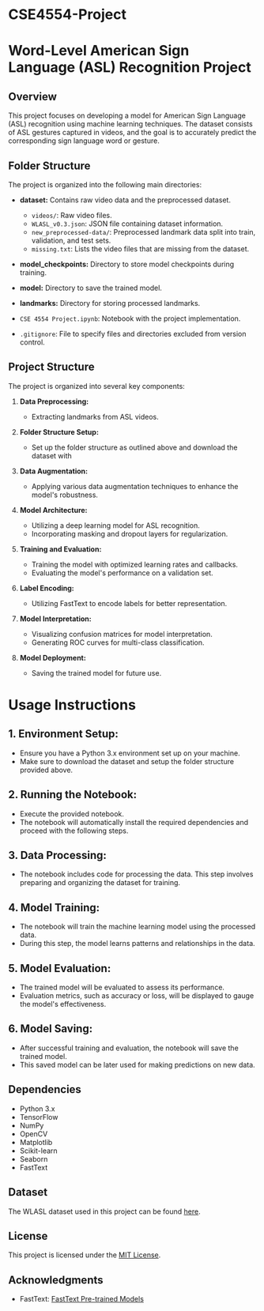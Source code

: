 # CSE4554-Project
# Word-Level American Sign Language (ASL) Recognition Project

## Overview

This project focuses on developing a model for American Sign Language (ASL) recognition using machine learning techniques. The dataset consists of ASL gestures captured in videos, and the goal is to accurately predict the corresponding sign language word or gesture.

## Folder Structure

The project is organized into the following main directories:

- **dataset:** Contains raw video data and the preprocessed dataset.
  - `videos/`: Raw video files.
  - `WLASL_v0.3.json`: JSON file containing dataset information.
  - `new_preprocessed-data/`: Preprocessed landmark data split into train, validation, and test sets.
  - `missing.txt`: Lists the video files that are missing from the dataset.

- **model_checkpoints:** Directory to store model checkpoints during training.

- **model:** Directory to save the trained model.

- **landmarks:** Directory for storing processed landmarks.

- `CSE 4554 Project.ipynb`: Notebook with the project implementation.

- `.gitignore`: File to specify files and directories excluded from version control.

## Project Structure

The project is organized into several key components:

1. **Data Preprocessing:**
   - Extracting landmarks from ASL videos.

2. **Folder Structure Setup:**
   - Set up the folder structure as outlined above and download the dataset with

2. **Data Augmentation:**
   - Applying various data augmentation techniques to enhance the model's robustness.

3. **Model Architecture:**
   - Utilizing a deep learning model for ASL recognition.
   - Incorporating masking and dropout layers for regularization.

4. **Training and Evaluation:**
   - Training the model with optimized learning rates and callbacks.
   - Evaluating the model's performance on a validation set.

5. **Label Encoding:**
   - Utilizing FastText to encode labels for better representation.

6. **Model Interpretation:**
   - Visualizing confusion matrices for model interpretation.
   - Generating ROC curves for multi-class classification.

7. **Model Deployment:**
   - Saving the trained model for future use.


# Usage Instructions

## 1. Environment Setup:
   - Ensure you have a Python 3.x environment set up on your machine.
   - Make sure to download the dataset and setup the folder structure provided above.

## 2. Running the Notebook:
   - Execute the provided notebook.
   - The notebook will automatically install the required dependencies and proceed with the following steps.

## 3. Data Processing:
   - The notebook includes code for processing the data. This step involves preparing and organizing the dataset for training.

## 4. Model Training:
   - The notebook will train the machine learning model using the processed data.
   - During this step, the model learns patterns and relationships in the data.

## 5. Model Evaluation:
   - The trained model will be evaluated to assess its performance.
   - Evaluation metrics, such as accuracy or loss, will be displayed to gauge the model's effectiveness.

## 6. Model Saving:
   - After successful training and evaluation, the notebook will save the trained model.
   - This saved model can be later used for making predictions on new data.




## Dependencies

- Python 3.x
- TensorFlow
- NumPy
- OpenCV
- Matplotlib
- Scikit-learn
- Seaborn
- FastText

## Dataset

The WLASL dataset used in this project can be found [here](https://www.kaggle.com/datasets/risangbaskoro/WLASL-Processed).

## License

This project is licensed under the [MIT License](LICENSE).

## Acknowledgments

- FastText: [FastText Pre-trained Models](https://fasttext.cc/docs/en/crawl-vectors.html)

